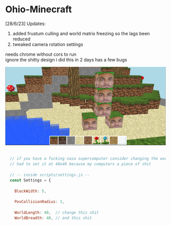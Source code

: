 # Ohio-Minecraft

[28/6/23]
Updates:
1. added frustum culling and world matrix freezing so the lags been reduced
2. tweaked camera rotation settings
  
needs chrome without cors to run  
ignore the shitty design i did this in 2 days
has a few bugs  
  
![BUILD SCREENSHOT](https://github.com/WAPindustries/Ohio-Minecraft/blob/main/creeper_rule_34.png?raw=true)

```javascript

  // if you have a fucking nasa supercomputer consider changing the world dimensions
  // had to set it at 40x40 because my computers a piece of shit
  
  // -- inside scripts/settings.js --
  const Settings = {
  
    BlockWidth: 5,

    PovCollisionRadius: 1,

    WorldLength: 40,  // change this shit
    WorldBreadth: 40, // and this shit

```
